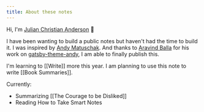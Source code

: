 ```yaml
---
title: About these notes
---
```


Hi, I'm [Julian Christian Anderson](https://juliancanderson.com) 👋

I have been wanting to build a public notes but haven't had the time to build it. I was inspired by [Andy Matuschak](https://notes.andymatuschak.org/About_these_notes). And thanks to [Aravind Balla](https://twitter.com/aravindballa) for his work on [gatsby-theme-andy](https://github.com/aravindballa/gatsby-theme-andy/), I am able to finally publish this.

I'm learning to [[Write]] more this year. I am planning to use this note to write [[Book Summaries]].

Currently:
- Summarizing [[The Courage to be Disliked]]
- Reading How to Take Smart Notes
